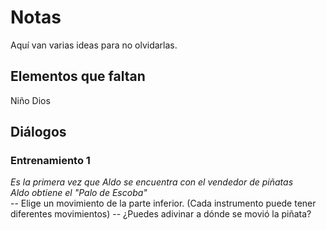 # Notas
Aquí van varias ideas para no olvidarlas.

## Elementos que faltan
Niño Dios

## Diálogos

### Entrenamiento 1
*Es la primera vez que Aldo se encuentra con el vendedor de piñatas*  
*Aldo obtiene el "Palo de Escoba"*  
-- Elige un movimiento de la parte inferior. (Cada instrumento puede tener diferentes movimientos)
-- ¿Puedes adivinar a dónde se movió la piñata?
